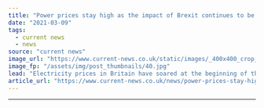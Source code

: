 ```yaml
---
title: "Power prices stay high as the impact of Brexit continues to be felt"
date: "2021-03-09"
tags: 
  - current news
  - news
source: "current news"
image_url: "https://www.current-news.co.uk/static/images/_400x400_crop_center-center/GettyImages-477674937.jpg"
image_fp: "/assets/img/post_thumbnails/40.jpg"
lead: "​Electricity prices in Britain have soared at the beginning of the month, with the post-Brexit market arrangements contributing to the spikes."
article_url: "https://www.current-news.co.uk/news/power-prices-stay-high-as-the-impact-of-brexit-continues-to-be-felt?utm_source=rss-feeds&utm_medium=rss&utm_campaign=rss"
---
```


---
